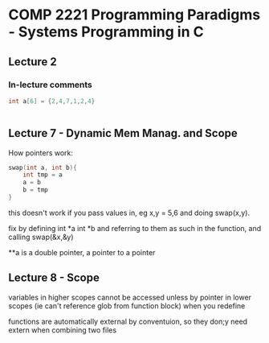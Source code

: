 # COMP 2221 Programming Paradigms - Systems Programming in C

## Lecture 2

### In-lecture comments

```C
int a[6] = {2,4,7,1,2,4}



```

## Lecture 7 - Dynamic Mem Manag. and Scope

How pointers work:

```C
swap(int a, int b){
    int tmp = a
    a = b
    b = tmp
}
```

this doesn't work if you pass values in, eg x,y = 5,6 and doing swap(x,y).

fix by defining int *a int *b and referring to them as such in the function, and calling swap(&x,&y)

**a is a double pointer, a pointer to a pointer


## Lecture 8 - Scope

variables in higher scopes cannot be accessed unless by pointer in lower scopes (ie can't reference glob from function block) when you redefine

functions are automatically external by conventuion, so they don;y need extern when combining two files